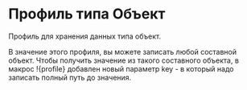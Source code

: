 # Профиль типа Объект

Профиль для хранения данных типа объект.

В значение этого профиля, вы можете записать любой составной объект. Чтобы получить значение из такого составного объекта, в макрос !{profile} добавлен новый параметр key - в который надо записать полный путь до значения. 

